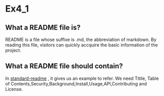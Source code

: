 # Ex4_1
## What a README file is?
README is a file whose suffixe is .md, the abbreviation of markdown. By reading this file, visitors can quickly accquire the basic information of the project.
## What a README file should contain?
In [standard-readme](https://github.com/RichardLitt/standard-readme/blob/master/example-readmes/maximal-readme.md) , it gives us an example to refer.
We need Titile, Table of Contents,Security,Background,Install,Usage,API,Contributing and License.
